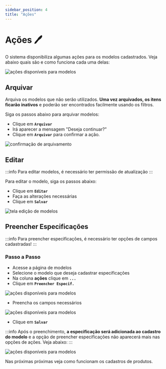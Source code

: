 ```yaml
---
sidebar_position: 4
title: "Ações"
---
```


# Ações :pen:

O sistema disponibiliza algumas ações para os modelos cadastrados. Veja abaixo quais são e como funciona cada uma delas:

![ações disponíveis para modelos](/img/images/acoes_modelos.png)

## Arquivar

Arquiva os modelos que não serão utilizados. **Uma vez arquivados, os itens ficarão inativos** e poderão ser encontrados facilmente usando os filtros.

Siga os passos abaixo para arquivar modelos:

- Clique em **`Arquivar`**
- Irá aparecer a mensagem "Deseja continuar?"
- Clique em **`Arquivar`** para confirmar a ação.

![confirmação de arquivamento](/img/images/confirmacao_arquivar.png)

## Editar

:::info
Para editar modelos, é necessário ter permissão de atualização
:::

Para editar o modelo, siga os passos abaixo:

- Clique em **`Editar`**
- Faça as alterações necessárias
- Clique em **`Salvar`**

![tela edição de modelos](/img/images/editar_modelo.png)

## Preencher Especificações

:::info
Para preencher especificações, é necessário ter opções de campos cadastradas!
:::

### Passo a Passo

- Acesse a página de modelos
- Selecione o modelo que deseja cadastrar especificações
- Na coluna **ações** clique em **`...`**
- Clique em **`Preencher Especif.`**

![ações disponíveis para modelos](/img/images/exemplo_especificacao.png)

- Preencha os campos necessários

![ações disponíveis para modelos](/img/images/cadastro_especificacao.png)

- Clique em **`Salvar`**

:::info
Após o preenchimento, **a especificação será adicionada ao cadastro do modelo** e a opção de preencher especificações não aparecerá mais nas opções de ações. Veja abaixo:
:::

![ações disponíveis para modelos](/img/images/modelo_especificacao_cadastrada.png)

Nas próximas próximas veja como funcionam os cadastros de produtos.
